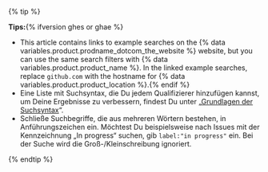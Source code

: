 {% tip %}

**Tips:**{% ifversion ghes or ghae %}
  - This article contains links to example searches on the {% data variables.product.prodname_dotcom_the_website %} website, but you can use the same search filters with {% data variables.product.product_name %}. In the linked example searches, replace `github.com` with the hostname for {% data variables.product.product_location %}.{% endif %}
  - Eine Liste mit Suchsyntax, die Du jedem Qualifizierer hinzufügen kannst, um Deine Ergebnisse zu verbessern, findest Du unter „[Grundlagen der Suchsyntax](/articles/understanding-the-search-syntax)“.
  - Schließe Suchbegriffe, die aus mehreren Wörtern bestehen, in Anführungszeichen ein. Möchtest Du beispielsweise nach Issues mit der Kennzeichnung „In progress“ suchen, gib `label:"in progress"` ein. Bei der Suche wird die Groß-/Kleinschreibung ignoriert.

{% endtip %}
